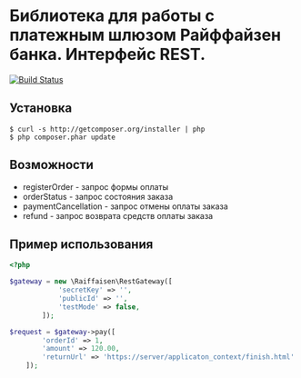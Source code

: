 # Библиотека для работы с платежным шлюзом Райффайзен банка. Интерфейс REST.

[![Build Status](https://api.travis-ci.org/3DaVinci/sberbank-gateway.png?branch=master)](https://travis-ci.org/3DaVinci/sberbank-gateway)

## Установка

    $ curl -s http://getcomposer.org/installer | php
    $ php composer.phar update

## Возможности

 - registerOrder - запрос формы оплаты
 - orderStatus - запрос состояния заказа
 - paymentCancellation - запрос отмены оплаты заказа
 - refund - запрос возврата средств оплаты заказа

## Пример использования

```php
<?php

$gateway = new \Raiffaisen\RestGateway([
            'secretKey' => '',
            'publicId' => '',
            'testMode' => false,
        ]);

$request = $gateway->pay([
        'orderId' => 1,
        'amount' => 120.00,
        'returnUrl' => 'https://server/applicaton_context/finish.html'
    ]);
```
